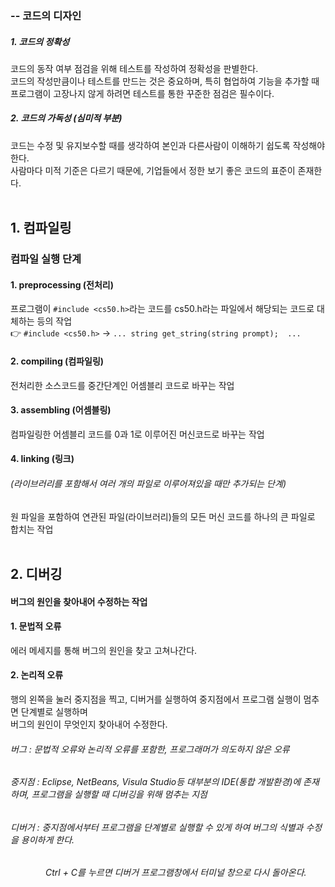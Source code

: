 
### -- 코드의 디자인   
##### 1. 코드의 정확성   
코드의 동작 여부 점검을 위해 테스트를 작성하여 정확성을 판별한다.    
코드의 작성만큼이나 테스트를 만드는 것은 중요하며, 특히 협업하여 기능을 추가할 때 프로그램이 고장나지 않게 하려면 테스트를 통한 꾸준한 점검은 필수이다.   
##### 2. 코드의 가독성 (심미적 부분)   
코드는 수정 및 유지보수할 때를 생각하여 본인과 다른사람이 이해하기 쉽도록 작성해야 한다.    
사람마다 미적 기준은 다르기 때문에, 기업들에서 정한 보기 좋은 코드의 표준이 존재한다.   
</br>    

## 1. 컴파일링   
### 컴파일 실행 단계      
#### 1. preprocessing (전처리)    
프로그램이 ```#include <cs50.h>```라는 코드를 cs50.h라는 파일에서 해당되는 코드로 대체하는 등의 작업   
👉 ```#include <cs50.h>``` -> ```... string get_string(string prompt);  ...```
#### 2. compiling (컴파일링)    
전처리한 소스코드를 중간단계인 어셈블리 코드로 바꾸는 작업   

#### 3. assembling (어셈블링)   
컴파일링한 어셈블리 코드를 0과 1로 이루어진 머신코드로 바꾸는 작업   

#### 4. linking (링크)     
###### (라이브러리를 포함해서 여러 개의 파일로 이루어져있을 때만 추가되는 단계)
원 파일을 포함하여 연관된 파일(라이브러리)들의 모든 머신 코드를 하나의 큰 파일로 합치는 작업    
</br>  

## 2. 디버깅   
#### 버그의 원인을 찾아내어 수정하는 작업    
#### 1. 문법적 오류   
에러 메세지를 통해 버그의 원인을 찾고 고쳐나간다.   
#### 2. 논리적 오류   
행의 왼쪽을 눌러 중지점을 찍고, 디버거를 실행하여 중지점에서 프로그램 실행이 멈추면 단계별로 실행하며    
버그의 원인이 무엇인지 찾아내어 수정한다.   
###### 버그 : 문법적 오류와 논리적 오류를 포함한, 프로그래머가 의도하지 않은 오류    
###### 중지점 : Eclipse, NetBeans, Visula Studio등 대부분의 IDE(통합 개발환경)에 존재하며, 프로그램을 실행할 때 디버깅을 위해 멈추는 지점    
###### 디버거 : 중지점에서부터 프로그램을 단계별로 실행할 수 있게 하여 버그의 식별과 수정을 용이하게 한다. 
###### 　　　　Ctrl + C를 누르면 디버거 프로그램창에서 터미널 창으로 다시 돌아온다.      
</br>   





